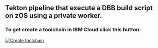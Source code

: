 ## Tekton pipeline that execute a DBB build script on zOS using a private worker.


### To get create a toolchain in IBM Cloud click this button:
[![Create toolchain](https://cloud.ibm.com/devops/graphics/create_toolchain_button.png)](https://cloud.ibm.com/devops/setup/deploy?env_id=ibm:yp:us-east&repository=https://github.com/kristinochka/tekton-wazi-pipeline&branch=master)
